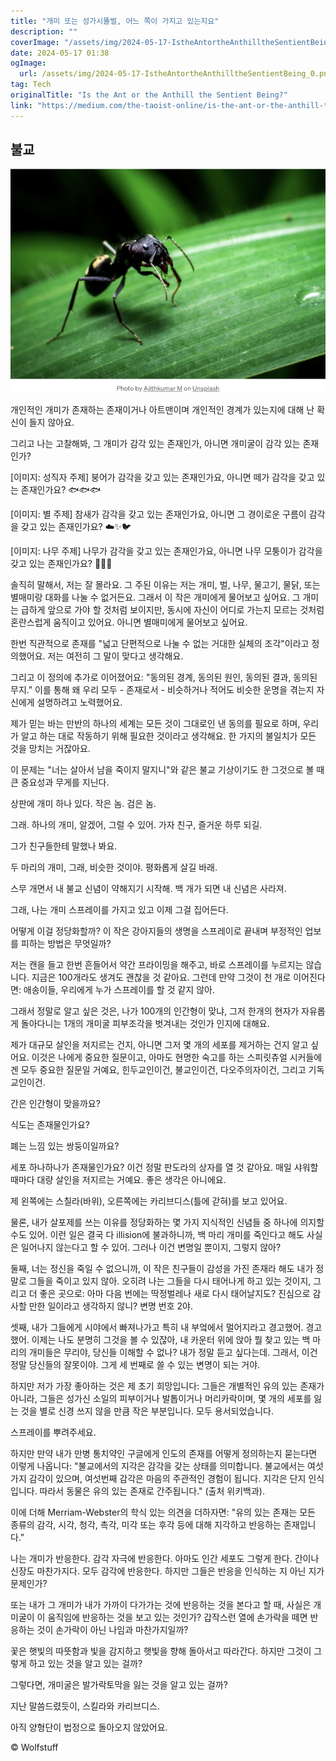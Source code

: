 ```yaml
---
title: "개미 또는 성가시똘벌, 어느 쪽이 가지고 있는지요"
description: ""
coverImage: "/assets/img/2024-05-17-IstheAntortheAnthilltheSentientBeing_0.png"
date: 2024-05-17 01:38
ogImage: 
  url: /assets/img/2024-05-17-IstheAntortheAnthilltheSentientBeing_0.png
tag: Tech
originalTitle: "Is the Ant or the Anthill the Sentient Being?"
link: "https://medium.com/the-taoist-online/is-the-ant-or-the-anthill-the-sentient-being-265055fb6ae7"
---
```



## 불교

![image](/assets/img/2024-05-17-IstheAntortheAnthilltheSentientBeing_0.png)

개인적인 개미가 존재하는 존재이거나 아트맨이며 개인적인 경계가 있는지에 대해 난 확신이 들지 않아요.

그리고 나는 고찰해봐, 그 개미가 감각 있는 존재인가, 아니면 개미굴이 감각 있는 존재인가?

<div class="content-ad"></div>

[이미지: 성직자 주제] 붕어가 감각을 갖고 있는 존재인가요, 아니면 떼가 감각을 갖고 있는 존재인가요? 🐟🐟🐟

[이미지: 별 주제] 참새가 감각을 갖고 있는 존재인가요, 아니면 그 경이로운 구름이 감각을 갖고 있는 존재인가요? ☁️✨🐦

[이미지: 나무 주제] 나무가 감각을 갖고 있는 존재인가요, 아니면 나무 모퉁이가 감각을 갖고 있는 존재인가요? 🌳🌳🌳

<div class="content-ad"></div>

솔직히 말해서, 저는 잘 몰라요. 그 주된 이유는 저는 개미, 벌, 나무, 물고기, 물닭, 또는 별매미랑 대화를 나눌 수 없거든요. 그래서 이 작은 개미에게 물어보고 싶어요. 그 개미는 급하게 앞으로 가야 할 것처럼 보이지만, 동시에 자신이 어디로 가는지 모르는 것처럼 혼란스럽게 움직이고 있어요. 아니면 별매미에게 물어보고 싶어요.

한번 직관적으로 존재를 "넓고 단편적으로 나눌 수 없는 거대한 실체의 조각"이라고 정의했어요. 저는 여전히 그 말이 맞다고 생각해요.

그리고 이 정의에 추가로 이어졌어요: "동의된 경계, 동의된 원인, 동의된 결과, 동의된 무지." 이를 통해 왜 우리 모두 - 존재로서 - 비슷하거나 적어도 비슷한 운명을 겪는지 자신에게 설명하려고 노력했어요. 

제가 믿는 바는 만반의 하나의 세계는 모든 것이 그대로인 낸 동의를 필요로 하며, 우리가 알고 하는 대로 작동하기 위해 필요한 것이라고 생각해요. 한 가지의 불일치가 모든 것을 망치는 거잖아요.

<div class="content-ad"></div>

이 문제는 "너는 살아서 남을 죽이지 말지니"와 같은 불교 기상이기도 한 그것으로 볼 때 큰 중요성과 무게를 지닌다.

상판에 개미 하나 있다. 작은 놈. 검은 놈.

그래. 하나의 개미, 알겠어, 그럴 수 있어. 가자 친구, 즐거운 하루 되길.

그가 친구들한테 말했나 봐요.

<div class="content-ad"></div>

두 마리의 개미, 그래, 비슷한 것이야. 평화롭게 살길 바래.

스무 개면서 내 불교 신념이 약해지기 시작해. 백 개가 되면 내 신념은 사라져.

그래, 나는 개미 스프레이를 가지고 있고 이제 그걸 집어든다.

어떻게 이걸 정당화할까? 이 작은 강아지들의 생명을 스프레이로 끝내며 부정적인 업보를 피하는 방법은 무엇일까?

<div class="content-ad"></div>

저는 캔을 들고 한번 흔들어서 약간 프라이밍을 해주고, 바로 스프레이를 누르지는 않습니다. 지금은 100개라도 생겨도 괜찮을 것 같아요. 그런데 만약 그것이 천 개로 이어진다면: 애송이들, 우리에게 누가 스프레이를 할 것 같지 않아.

그래서 정말로 알고 싶은 것은, 나가 100개의 인간형이 맞냐, 그저 한개의 현자가 자유롭게 돌아다니는 1개의 개미굴 피부조각을 벗겨내는 것인가 인지에 대해요.

제가 대규모 살인을 저지르는 건지, 아니면 그저 몇 개의 세포를 제거하는 건지 알고 싶어요. 이것은 나에게 중요한 질문이고, 아마도 현명한 숙고를 하는 스피릿츄얼 시커들에겐 모두 중요한 질문일 거예요, 힌두교인이건, 불교인이건, 다오주의자이건, 그리고 기독교인이건.

간은 인간형이 맞을까요?

<div class="content-ad"></div>

식도는 존재물인가요?

폐는 느낌 있는 쌍둥이일까요?

세포 하나하나가 존재물인가요? 이건 정말 판도라의 상자를 열 것 같아요. 매일 샤워할 때마다 대량 살인을 저지르는 거예요. 좋은 생각은 아니에요.

제 왼쪽에는 스칠라(바위), 오른쪽에는 카리브디스(틀에 갇혀)를 보고 있어요.


<div class="content-ad"></div>

물론, 내가 살포제를 쓰는 이유를 정당화하는 몇 가지 지식적인 신념들 중 하나에 의지할 수도 있어. 이런 일은 결국 다 illision에 불과하니까, 백 마리 개미를 죽인다고 해도 사실은 일어나지 않는다고 할 수 있어. 그러나 이건 변명일 뿐이지, 그렇지 않아?

둘째, 너는 정신을 죽일 수 없으니까, 이 작은 친구들이 감성을 가진 존재라 해도 내가 정말로 그들을 죽이고 있지 않아. 오히려 나는 그들을 다시 태어나게 하고 있는 것이지, 그리고 더 좋은 곳으로: 아마 다음 번에는 딱정벌레나 새로 다시 태어날지도? 진심으로 감사할 만한 일이라고 생각하지 않니? 변명 번호 2야.

셋째, 내가 그들에게 시야에서 빠져나가고 특히 내 부엌에서 멀어지라고 경고했어. 경고했어. 이제는 나도 분명히 그것을 볼 수 있잖아, 내 카운터 위에 앉아 뭘 찾고 있는 백 마리의 개미들은 무리야, 당신들 이해할 수 없나? 내가 정말 듣고 싶다는데. 그래서, 이건 정말 당신들의 잘못이야. 그게 세 번째로 쓸 수 있는 변명이 되는 거야.

<div class="content-ad"></div>

하지만 저가 가장 좋아하는 것은 제 초기 희망입니다: 그들은 개별적인 유의 있는 존재가 아니라, 그들은 성가신 소일의 피부이거나 발톱이거나 머리카락이며, 몇 개의 세포를 잃는 것을 별로 신경 쓰지 않을 만큼 작은 부분입니다. 모두 용서되었습니다.

스프레이를 뿌려주세요.

하지만 만약 내가 만병 통치약인 구글에게 인도의 존재를 어떻게 정의하는지 묻는다면 이렇게 나옵니다: "불교에서의 지각은 감각을 갖는 상태를 의미합니다. 불교에서는 여섯 가지 감각이 있으며, 여섯번째 감각은 마음의 주관적인 경험이 됩니다. 지각은 단지 인식입니다. 따라서 동물은 유의 있는 존재로 간주됩니다." (출처 위키백과).

이에 더해 Merriam-Webster의 학식 있는 의견을 더하자면: "유의 있는 존재는 모든 종류의 감각, 시각, 청각, 촉각, 미각 또는 후각 등에 대해 지각하고 반응하는 존재입니다."

<div class="content-ad"></div>

나는 개미가 반응한다. 감각 자극에 반응한다. 아마도 인간 세포도 그렇게 한다. 간이나 신장도 마찬가지다. 모두 감각에 반응한다. 하지만 그들은 반응을 인식하는 지 아닌 지가 문제인가?

또는 내가 그 개미가 내가 가까이 다가가는 것에 반응하는 것을 본다고 할 때, 사실은 개미굴이 이 움직임에 반응하는 것을 보고 있는 것인가? 갑작스런 열에 손가락을 떼면 반응하는 것이 손가락이 아닌 나임과 마찬가지일까?

꽃은 햇빛의 따뜻함과 빛을 감지하고 햇빛을 향해 돌아서고 따라간다. 하지만 그것이 그렇게 하고 있는 것을 알고 있는 걸까?

그렇다면, 개미굴은 발가락토막을 잃는 것을 알고 있는 걸까?

<div class="content-ad"></div>

지난 말씀드렸듯이, 스킬라와 카리브디스.

아직 양형단이 법정으로 돌아오지 않았어요.

© Wolfstuff